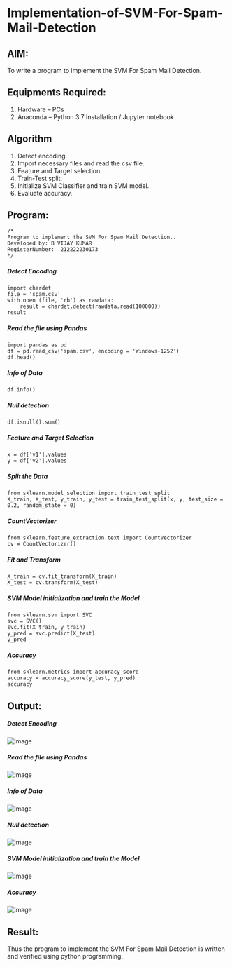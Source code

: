 # Implementation-of-SVM-For-Spam-Mail-Detection

## AIM:
To write a program to implement the SVM For Spam Mail Detection.

## Equipments Required:
1. Hardware – PCs
2. Anaconda – Python 3.7 Installation / Jupyter notebook

## Algorithm
1. Detect encoding.
2. Import necessary files and read the csv file.
3. Feature and Target selection.
4. Train-Test split.
5. Initialize SVM Classifier and train SVM model.
6. Evaluate accuracy.

## Program:
```
/*
Program to implement the SVM For Spam Mail Detection..
Developed by: B VIJAY KUMAR
RegisterNumber:  212222230173
*/
```
##### Detect Encoding
```
import chardet
file = 'spam.csv'
with open (file, 'rb') as rawdata:
    result = chardet.detect(rawdata.read(100000))
result
```
##### Read the file using Pandas
```
import pandas as pd
df = pd.read_csv('spam.csv', encoding = 'Windows-1252')
df.head()
```

##### Info of Data
```
df.info()
```
##### Null detection
```
df.isnull().sum()
```
##### Feature and Target Selection
```
x = df['v1'].values
y = df['v2'].values
```
##### Split the Data
```
from sklearn.model_selection import train_test_split
X_train, X_test, y_train, y_test = train_test_split(x, y, test_size = 0.2, random_state = 0)
```
##### CountVectorizer
```
from sklearn.feature_extraction.text import CountVectorizer
cv = CountVectorizer()
```
##### Fit and Transform
```
X_train = cv.fit_transform(X_train)
X_test = cv.transform(X_test)
```
##### SVM Model initialization and train the Model
```
from sklearn.svm import SVC
svc = SVC()
svc.fit(X_train, y_train)
y_pred = svc.predict(X_test)
y_pred
```

##### Accuracy
```
from sklearn.metrics import accuracy_score
accuracy = accuracy_score(y_test, y_pred)
accuracy
```
## Output:
##### Detect Encoding

![image](https://github.com/VIJAYKUMAR22007124/Implementation-of-SVM-For-Spam-Mail-Detection/assets/119657657/b4462c2f-da25-4e75-b08f-8bf10bc82e90)

##### Read the file using Pandas

![image](https://github.com/VIJAYKUMAR22007124/Implementation-of-SVM-For-Spam-Mail-Detection/assets/119657657/c5f9fbf4-8e9c-4310-818b-229759766ac6)

##### Info of Data
![image](https://github.com/VIJAYKUMAR22007124/Implementation-of-SVM-For-Spam-Mail-Detection/assets/119657657/9fb6d3da-1503-44bc-aca0-d98fe7050d37)

##### Null detection
![image](https://github.com/VIJAYKUMAR22007124/Implementation-of-SVM-For-Spam-Mail-Detection/assets/119657657/7c14d8d1-724b-4d40-a195-cc9dcabaf780)

##### SVM Model initialization and train the Model
![image](https://github.com/VIJAYKUMAR22007124/Implementation-of-SVM-For-Spam-Mail-Detection/assets/119657657/da844022-4ec4-47b4-b7a8-08a569813efd)

##### Accuracy
![image](https://github.com/VIJAYKUMAR22007124/Implementation-of-SVM-For-Spam-Mail-Detection/assets/119657657/d52452c6-2750-41ed-aada-8c8479496e5d)

## Result:
Thus the program to implement the SVM For Spam Mail Detection is written and verified using python programming.
